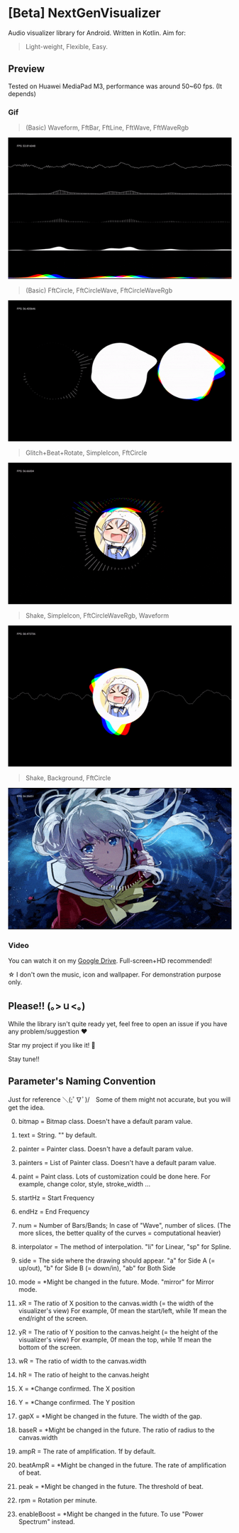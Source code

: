 # [Beta] NextGenVisualizer
Audio visualizer library for Android. Written in Kotlin. Aim for:
> Light-weight, Flexible, Easy.

## Preview
Tested on Huawei MediaPad M3, performance was around 50~60 fps. (It depends)
### Gif
> (Basic) Waveform, FftBar, FftLine, FftWave, FftWaveRgb

![](/preview/01.gif "")

> (Basic) FftCircle, FftCircleWave, FftCircleWaveRgb

![](/preview/02.gif "")

> Glitch+Beat+Rotate, SimpleIcon, FftCircle

![](/preview/03.gif "")

> Shake, SimpleIcon, FftCircleWaveRgb, Waveform

![](/preview/04.gif "")

> Shake, Background, FftCircle

![](/preview/05.gif "")

### Video
You can watch it on my [Google Drive](https://drive.google.com/open?id=1x6vJIhzd4OsF8EHsRRLp_WZzLGJSMkhp). Full-screen+HD recommended!

☆ I don't own the music, icon and wallpaper. For demonstration purpose only.

## Please!! (｡>ｕ<｡)
While the library isn't quite ready yet, feel free to open an issue if you have any problem/suggestion :heart:

Star my project if you like it! :star2:

Stay tune!!

## Parameter's Naming Convention
Just for reference ＼(;ﾟ∇ﾟ)/　Some of them might not accurate, but you will get the idea.

0. bitmap = Bitmap class. Doesn't have a default param value.
0. text = String. "" by default.
0. painter = Painter class. Doesn't have a default param value.
0. painters = List of Painter class. Doesn't have a default param value.

1. paint = Paint class. Lots of customization could be done here.
	For example, change color, style, stroke_width ...

2. startHz = Start Frequency
3. endHz = End Frequency

4. num = Number of Bars/Bands; In case of "Wave", number of slices. 
	(The more slices, the better quality of the curves = computational heavier)
5. interpolator = The method of interpolation. "li" for Linear, "sp" for Spline.
6. side = The side where the drawing should appear. 
	"a" for Side A (= up/out), "b" for Side B (= down/in), "ab" for Both Side

7. mode = *Might be changed in the future. Mode. "mirror" for Mirror mode.

8. xR = The ratio of X position to the canvas.width (= the width of the visualizer's view)
	For example, 0f mean the start/left, while 1f mean the end/right of the screen.
9. yR = The ratio of Y position to the canvas.height (= the height of the visualizer's view)
	For example, 0f mean the top, while 1f mean the bottom of the screen.
10. wR = The ratio of width to the canvas.width
11. hR = The ratio of height to the canvas.height

11. X = *Change confirmed. The X position
11. Y = *Change confirmed. The Y position

12. gapX = *Might be changed in the future. The width of the gap.
13. baseR = *Might be changed in the future. The ratio of radius to the canvas.width

14. ampR = The rate of amplification. 1f by default.

15. beatAmpR = *Might be changed in the future. The rate of amplification of beat.
16. peak = *Might be changed in the future. The threshold of beat.
17. rpm = Rotation per minute.

18. enableBoost = *Might be changed in the future. To use "Power Spectrum" instead.
